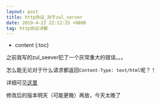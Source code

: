 ```yaml
---
layout: post
title: http协议_对于zul_server
date: 2019-4-22 22:12:25 +0800
tag: http协议详解
---
```


* content
{:toc}

之前我写的zul_seever犯了一个灰常重大的错误。。。

怎么能无论对于什么请求都返回`Content-Type: text/html`呢？！

详细可见[这里](http://tool.oschina.net/commons/)

修改后的版本明天（可能更晚）再放，今天太晚了